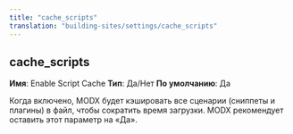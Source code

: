 ```yaml
---
title: "cache_scripts"
translation: "building-sites/settings/cache_scripts"
---
```


## cache\_scripts

**Имя**: Enable Script Cache
**Тип**: Да/Нет
**По умолчанию**: Да

Когда включено, MODX будет кэшировать все сценарии (сниппеты и плагины) в файл, чтобы сократить время загрузки. MODX рекомендует оставить этот параметр на «Да».

